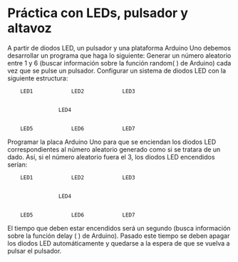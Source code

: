# Práctica con LEDs, pulsador y altavoz
A partir de diodos LED, un pulsador y una plataforma Arduino Uno debemos desarrollar un programa que haga lo siguiente:
Generar un número aleatorio entre 1 y 6 (buscar información sobre la función random( ) de Arduino) cada vez que se pulse un pulsador.
Configurar un sistema de diodos LED con la siguiente estructura:

		LED1			LED2			LED3


					LED4


		LED5			LED6			LED7

Programar la placa Arduino Uno para que se enciendan los diodos LED correspondientes al número aleatorio generado como si se tratara de un dado. Así, si el número aleatorio fuera el 3, los diodos LED encendidos serían:


		LED1			LED2			LED3


					LED4


		LED5			LED6			LED7

El tiempo que deben estar encendidos será un segundo (busca información sobre la función delay ( ) de Arduino). Pasado este tiempo se deben apagar los diodos LED automáticamente y quedarse a la espera de que se vuelva a pulsar el pulsador.
